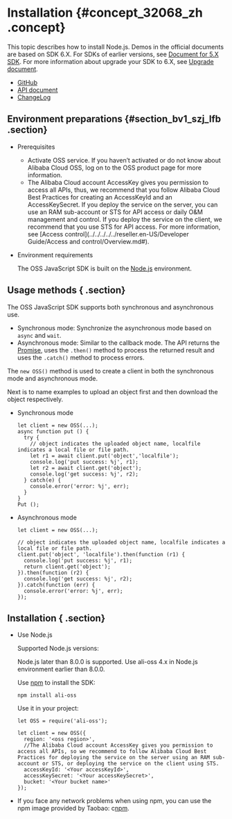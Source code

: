 # Installation {#concept_32068_zh .concept}

This topic describes how to install Node.js. Demos in the official documents are based on SDK 6.X. For SDKs of earlier versions, see [Document for 5.X SDK](https://github.com/ali-sdk/ali-oss/blob/5.x/README.md). For more information about upgrade your SDK to 6.X, see [Upgrade document](https://github.com/ali-sdk/ali-oss/blob/master/UPGRADING.md).

-    [GitHub](https://github.com/ali-sdk/ali-oss) 
-    [API document](https://github.com/ali-sdk/ali-oss#summary) 
-    [ChangeLog](https://github.com/ali-sdk/ali-oss/blob/master/CHANGELOG.md) 

## Environment preparations {#section_bv1_szj_lfb .section}

-   Prerequisites
    -   Activate OSS service. If you haven’t activated or do not know about Alibaba Cloud OSS, log on to the OSS product page for more information.
    -   The Alibaba Cloud account AccessKey gives you permission to access all APIs, thus, we recommend that you follow Alibaba Cloud Best Practices for creating an AccessKeyId and an AccessKeySecret. If you deploy the service on the server, you can use an RAM sub-account or STS for API access or daily O&M management and control. If you deploy the service on the client, we recommend that you use STS for API access. For more information, see [Access control](../../../../../reseller.en-US/Developer Guide/Access and control/Overview.md#).
-   Environment requirements

    The OSS JavaScript SDK is built on the [Node.js](https://nodejs.org/) environment.


## Usage methods { .section}

The OSS JavaScript SDK supports both synchronous and asynchronous use.

-   Synchronous mode: Synchronize the asynchronous mode based on `async` and `wait`.
-   Asynchronous mode: Similar to the callback mode. The API returns the [Promise](https://developer.mozilla.org/en/docs/Web/JavaScript/Reference/Global_Objects/Promise), uses the `.then()` method to process the returned result and uses the `.catch()` method to process errors.

The `new OSS()` method is used to create a client in both the synchronous mode and asynchronous mode.

Next is to name examples to upload an object first and then download the object respectively.

-   Synchronous mode

    ```
    let client = new OSS(...);
    async function put () {
      try {
        // object indicates the uploaded object name, localfile indicates a local file or file path.
        let r1 = await client.put('object','localfile'); 
        console.log('put success: %j', r1);
        let r2 = await client.get('object');
        console.log('get success: %j', r2);
      } catch(e) {
        console.error('error: %j', err);
      }
    }
    Put ();
    ```

-   Asynchronous mode

    ```language-js
    let client = new OSS(...);
    
    // object indicates the uploaded object name, localfile indicates a local file or file path.
    client.put('object', 'localfile').then(function (r1) {
      console.log('put success: %j', r1);
      return client.get('object');
    }).then(function (r2) {
      console.log('get success: %j', r2);
    }).catch(function (err) {
      console.error('error: %j', err);
    });
    
    ```


## Installation { .section}

-   Use Node.js

    Supported Node.js versions:

    Node.js later than 8.0.0 is supported. Use ali-oss 4.x in Node.js environment earlier than 8.0.0.

    Use [npm](https://www.npmjs.com/) to install the SDK:

    ```language-bash
    npm install ali-oss
    
    ```

    Use it in your project:

    ```language-js
    let OSS = require('ali-oss');
    
    let client = new OSS({
      region: '<oss region>',
      //The Alibaba Cloud account AccessKey gives you permission to access all APIs, so we recommend to follow Alibaba Cloud Best Practices for deploying the service on the server using an RAM sub-account or STS, or deploying the service on the client using STS.
      accessKeyId: '<Your accessKeyId>',
      accessKeySecret: '<Your accessKeySecret>',
      bucket: '<Your bucket name>'
    });
    
    ```

-   If you face any network problems when using npm, you can use the npm image provided by Taobao: c[npm](https://npm.taobao.org/).

